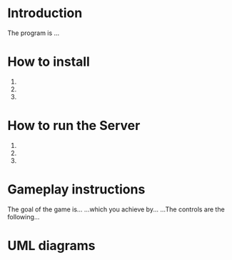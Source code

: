 # Introduction
The program is ...
# How to install
1.
2.
3.
# How to run the Server
1.
2.
3.
# Gameplay instructions
The goal of the game is... ...which you achieve by... ...The controls are the following...
# UML diagrams
